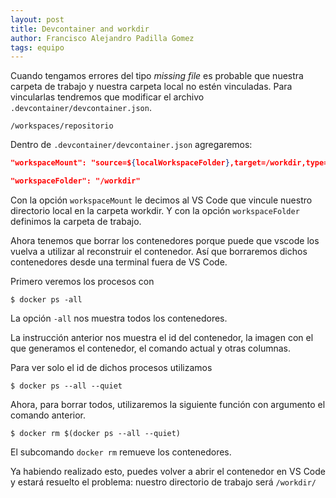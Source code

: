 ```yaml
---
layout: post
title: Devcontainer and workdir
author: Francisco Alejandro Padilla Gomez
tags: equipo
---
```


Cuando tengamos errores del tipo _missing file_ es probable que nuestra carpeta de trabajo y nuestra
carpeta local no estén vinculadas. Para vincularlas tendremos que modificar el archivo
`.devcontainer/devcontainer.json`.

```
/workspaces/repositorio
```

Dentro de `.devcontainer/devcontainer.json` agregaremos:

```json
"workspaceMount": "source=${localWorkspaceFolder},target=/workdir,type=bind",

"workspaceFolder": "/workdir"
```

Con la opción `workspaceMount` le decimos al VS Code que vincule nuestro directorio local en la
carpeta workdir. Y con la opción `workspaceFolder` definimos la carpeta de trabajo.

Ahora tenemos que borrar los contenedores porque puede que vscode los vuelva a utilizar al
reconstruir el contenedor. Así que borraremos dichos contenedores desde una terminal fuera de
VS Code.

Primero veremos los procesos con

```shell
$ docker ps -all
```

La opción `-all` nos muestra todos los contenedores.

La instrucción anterior nos muestra el id del contenedor, la imagen con el que generamos el
contenedor, el comando actual y otras columnas.

Para ver solo el id de dichos procesos utilizamos 

```shell
$ docker ps --all --quiet
```

Ahora, para borrar todos, utilizaremos la siguiente función con argumento el comando anterior.

```shell
$ docker rm $(docker ps --all --quiet)
```

El subcomando `docker rm` remueve los contenedores.

Ya habiendo realizado esto, puedes volver a abrir el contenedor en VS Code y estará resuelto el
problema: nuestro directorio de trabajo será `/workdir/`
